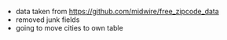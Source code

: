 * data taken from https://github.com/midwire/free_zipcode_data
* removed junk fields
* going to move cities to own table
